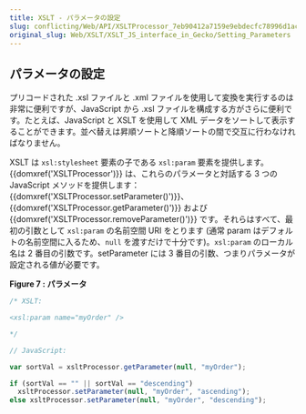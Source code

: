 ```yaml
---
title: XSLT - パラメータの設定
slug: conflicting/Web/API/XSLTProcessor_7eb90412a7159e9ebdecfc78996d1ac5
original_slug: Web/XSLT/XSLT_JS_interface_in_Gecko/Setting_Parameters
---
```


## パラメータの設定

プリコードされた .xsl ファイルと .xml ファイルを使用して変換を実行するのは非常に便利ですが、JavaScript から .xsl ファイルを構成する方がさらに便利です。たとえば、JavaScript と XSLT を使用して XML データをソートして表示することができます。並べ替えは昇順ソートと降順ソートの間で交互に行わなければなりません。

XSLT は `xsl:stylesheet` 要素の子である `xsl:param` 要素を提供します。{{domxref('XSLTProcessor')}} は、これらのパラメータと対話する 3 つの JavaScript メソッドを提供します：{{domxref('XSLTProcessor.setParameter()')}}、{{domxref('XSLTProcessor.getParameter()')}} および {{domxref('XSLTProcessor.removeParameter()')}} です。それらはすべて、最初の引数として `xsl:param` の名前空間 URI をとります (通常 param はデフォルトの名前空間に入るため、`null` を渡すだけで十分です)。`xsl:param` のローカル名は 2 番目の引数です。setParameter には 3 番目の引数、つまりパラメータが設定される値が必要です。

**Figure 7 : パラメータ**

```js
/* XSLT:

<xsl:param name="myOrder" />

*/

// JavaScript:

var sortVal = xsltProcessor.getParameter(null, "myOrder");

if (sortVal == "" || sortVal == "descending")
  xsltProcessor.setParameter(null, "myOrder", "ascending");
else xsltProcessor.setParameter(null, "myOrder", "descending");
```
